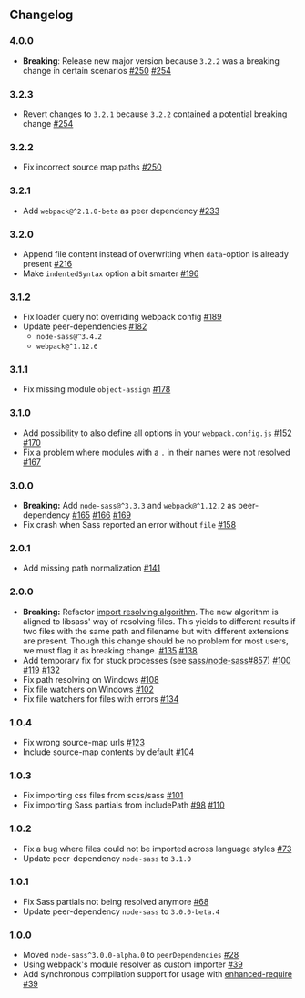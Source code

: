 Changelog
---------

### 4.0.0

- **Breaking**: Release new major version because `3.2.2` was a breaking change in certain scenarios [#250](https://github.com/jtangelder/sass-loader/pull/250) [#254](https://github.com/jtangelder/sass-loader/issues/254)

### 3.2.3

- Revert changes to `3.2.1` because `3.2.2` contained a potential breaking change [#254](https://github.com/jtangelder/sass-loader/issues/254)

### 3.2.2

- Fix incorrect source map paths [#250](https://github.com/jtangelder/sass-loader/pull/250)

### 3.2.1

- Add `webpack@^2.1.0-beta` as peer dependency [#233](https://github.com/jtangelder/sass-loader/pull/233)

### 3.2.0

- Append file content instead of overwriting when `data`-option is already present [#216](https://github.com/jtangelder/sass-loader/pull/216)
- Make `indentedSyntax` option a bit smarter [#196](https://github.com/jtangelder/sass-loader/pull/196)

### 3.1.2

- Fix loader query not overriding webpack config [#189](https://github.com/jtangelder/sass-loader/pull/189)
- Update peer-dependencies [#182](https://github.com/jtangelder/sass-loader/pull/182)
  - `node-sass@^3.4.2`
  - `webpack@^1.12.6`

### 3.1.1

- Fix missing module `object-assign` [#178](https://github.com/jtangelder/sass-loader/issues/178)

### 3.1.0

- Add possibility to also define all options in your `webpack.config.js` [#152](https://github.com/jtangelder/sass-loader/pull/152) [#170](https://github.com/jtangelder/sass-loader/pull/170)
- Fix a problem where modules with a `.` in their names were not resolved [#167](https://github.com/jtangelder/sass-loader/issues/167)

### 3.0.0

- **Breaking:** Add `node-sass@^3.3.3` and `webpack@^1.12.2` as peer-dependency [#165](https://github.com/jtangelder/sass-loader/pull/165) [#166](https://github.com/jtangelder/sass-loader/pull/166) [#169](https://github.com/jtangelder/sass-loader/pull/169)
- Fix crash when Sass reported an error without `file` [#158](https://github.com/jtangelder/sass-loader/pull/158)

### 2.0.1

- Add missing path normalization [#141](https://github.com/jtangelder/sass-loader/pull/141)

### 2.0.0

- **Breaking:** Refactor [import resolving algorithm](https://github.com/jtangelder/sass-loader/blob/089c52dc9bd02ec67fb5c65c2c226f43710f231c/index.js#L293-L348). The new algorithm is aligned to libsass' way of resolving files. This yields to different results if two files with the same path and filename but with different extensions are present. Though this change should be no problem for most users, we must flag it as breaking change. [#135](https://github.com/jtangelder/sass-loader/issues/135) [#138](https://github.com/jtangelder/sass-loader/issues/138)
- Add temporary fix for stuck processes (see [sass/node-sass#857](https://github.com/sass/node-sass/issues/857)) [#100](https://github.com/jtangelder/sass-loader/issues/100) [#119](https://github.com/jtangelder/sass-loader/issues/119) [#132](https://github.com/jtangelder/sass-loader/pull/132)
- Fix path resolving on Windows [#108](https://github.com/jtangelder/sass-loader/issues/108)
- Fix file watchers on Windows [#102](https://github.com/jtangelder/sass-loader/issues/102)
- Fix file watchers for files with errors [#134](https://github.com/jtangelder/sass-loader/pull/134)

### 1.0.4

- Fix wrong source-map urls [#123](https://github.com/jtangelder/sass-loader/pull/123)
- Include source-map contents by default [#104](https://github.com/jtangelder/sass-loader/pull/104)

### 1.0.3

- Fix importing css files from scss/sass [#101](https://github.com/jtangelder/sass-loader/issues/101)
- Fix importing Sass partials from includePath [#98](https://github.com/jtangelder/sass-loader/issues/98) [#110](https://github.com/jtangelder/sass-loader/issues/110)

### 1.0.2

- Fix a bug where files could not be imported across language styles [#73](https://github.com/jtangelder/sass-loader/issues/73)
- Update peer-dependency `node-sass` to `3.1.0`

### 1.0.1

- Fix Sass partials not being resolved anymore [#68](https://github.com/jtangelder/sass-loader/issues/68)
- Update peer-dependency `node-sass` to `3.0.0-beta.4`

### 1.0.0

- Moved `node-sass^3.0.0-alpha.0` to `peerDependencies` [#28](https://github.com/jtangelder/sass-loader/issues/28)
- Using webpack's module resolver as custom importer [#39](https://github.com/jtangelder/sass-loader/issues/31)
- Add synchronous compilation support for usage with [enhanced-require](https://github.com/webpack/enhanced-require) [#39](https://github.com/jtangelder/sass-loader/pull/39)
